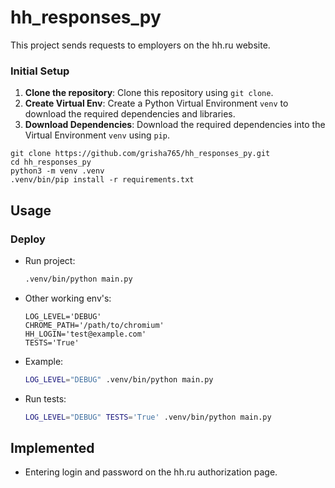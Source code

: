# hh_responses_py

This project sends requests to employers on the hh.ru website.

### Initial Setup

1. **Clone the repository**: Clone this repository using `git clone`.
2. **Create Virtual Env**: Create a Python Virtual Environment `venv` to download the required dependencies and libraries.
3. **Download Dependencies**: Download the required dependencies into the Virtual Environment `venv` using `pip`.

```shell
git clone https://github.com/grisha765/hh_responses_py.git
cd hh_responses_py
python3 -m venv .venv
.venv/bin/pip install -r requirements.txt
```

## Usage

### Deploy

- Run project:
    ```bash
    .venv/bin/python main.py
    ```

- Other working env's:
    ```env
    LOG_LEVEL='DEBUG'
    CHROME_PATH='/path/to/chromium'
    HH_LOGIN='test@example.com'
    TESTS='True'
    ```

- Example:
    ```bash
    LOG_LEVEL="DEBUG" .venv/bin/python main.py
    ```

- Run tests:
    ```bash
    LOG_LEVEL="DEBUG" TESTS='True' .venv/bin/python main.py
    ```

## Implemented

- Entering login and password on the hh.ru authorization page.

